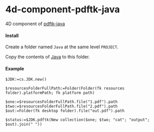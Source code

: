 # 4d-component-pdftk-java

4D component of [pdftk-java](https://gitlab.com/pdftk-java/pdftk)

#### Install

Create a folder named `Java` at the same level `PROJECT`.

Copy the contents of [Java](https://github.com/miyako/4d-component-pdftk-java/releases/tag/Java) to this folder.

#### Example

```4d
$JDK:=cs.JDK.new()

$resourcesFolderFullPath:=Folder(Folder(fk resources folder).platformPath; fk platform path)

$one:=$resourcesFolderFullPath.file("1.pdf").path
$two:=$resourcesFolderFullPath.file("2.pdf").path
$out:=Folder(fk desktop folder).file("out.pdf").path

$status:=$JDK.pdftk(New collection($one; $two; "cat"; "output"; $out).join(" "))
```
